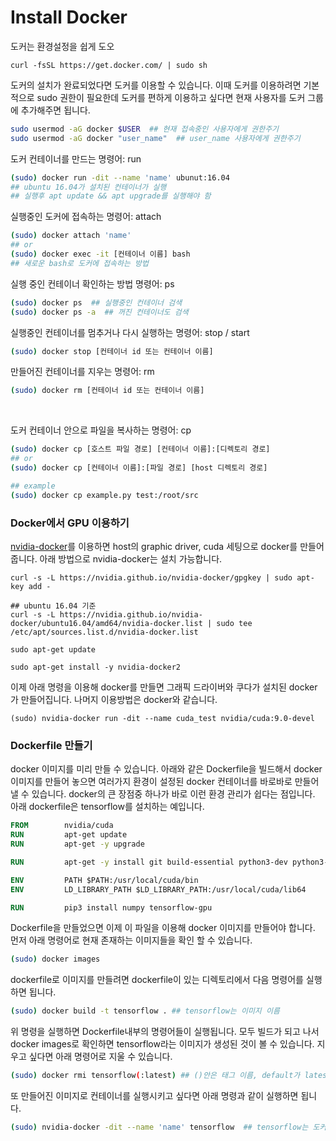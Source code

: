 # Install Docker  

도커는 환경설정을 쉽게 도오

```
curl -fsSL https://get.docker.com/ | sudo sh  
```



도커의 설치가 완료되었다면 도커를 이용할 수 있습니다. 이때 도커를 이용하려면 기본적으로 sudo 권한이 필요한데 도커를 편하게 이용하고 싶다면 현재 사용자를 도커 그룹에 추가해주면 됩니다.  

```bash
sudo usermod -aG docker $USER  ## 현재 접속중인 사용자에게 권한주기  
sudo usermod -aG docker "user_name"  ## user_name 사용자에게 권한주기  
```

  

도커 컨테이너를 만드는 명령어: run

```bash
(sudo) docker run -dit --name 'name' ubunut:16.04
## ubuntu 16.04가 설치된 컨테이너가 실행
## 실행후 apt update && apt upgrade를 실행해야 함
```



실행중인 도커에 접속하는 명령어: attach  

```bash
(sudo) docker attach 'name'
## or
(sudo) docker exec -it [컨테이너 이름] bash
## 새로운 bash로 도커에 접속하는 방법
```

  

실행 중인 컨테이너 확인하는 방법 명령어: ps

```bash
(sudo) docker ps  ## 실행중인 컨테이너 검색  
(sudo) docker ps -a  ## 꺼진 컨테이너도 검색  
```

   

실행중인 컨테이너를 멈추거나 다시 실행하는 명령어: stop / start

```bash
(sudo) docker stop [컨테이너 id 또는 컨테이너 이름]
```

  

만들어진 컨테이너를 지우는 명령어: rm

```bash
(sudo) docker rm [컨테이너 id 또는 컨테이너 이름]  
```

​    

도커 컨테이너 안으로 파일을 복사하는 명령어: cp  

```bash
(sudo) docker cp [호스트 파일 경로] [컨테이너 이름]:[디렉토리 경로] 
## or
(sudo) docker cp [컨테이너 이름]:[파일 경로] [host 디렉토리 경로]

## example
(sudo) docker cp example.py test:/root/src
```

 

### Docker에서 GPU 이용하기  

[nvidia-docker](https://github.com/NVIDIA/nvidia-docker)를 이용하면 host의 graphic driver, cuda 세팅으로 docker를 만들어줍니다. 아래 방법으로 nvidia-docker는 설치 가능합니다.

```
curl -s -L https://nvidia.github.io/nvidia-docker/gpgkey | sudo apt-key add -  

## ubuntu 16.04 기준
curl -s -L https://nvidia.github.io/nvidia-docker/ubuntu16.04/amd64/nvidia-docker.list | sudo tee /etc/apt/sources.list.d/nvidia-docker.list  

sudo apt-get update  

sudo apt-get install -y nvidia-docker2  
```



이제 아래 명령을 이용해 docker를 만들면 그래픽 드라이버와 쿠다가 설치된 docker가 만들어집니다. 나머지 이용방법은 docker와 같습니다.

```
(sudo) nvidia-docker run -dit --name cuda_test nvidia/cuda:9.0-devel
```



### Dockerfile 만들기

docker 이미지를 미리 만들 수 있습니다. 아래와 같은 Dockerfile을 빌드해서 docker 이미지를 만들어 놓으면 여러가지 환경이 설정된 docker 컨테이너를 바로바로 만들어 낼 수 있습니다. docker의 큰 장점중 하나가 바로 이런 환경 관리가 쉽다는 점입니다. 아래 dockerfile은 tensorflow를 설치하는 예입니다.

```dockerfile
FROM		nvidia/cuda  
RUN			apt-get update  
RUN			apt-get -y upgrade  

RUN			apt-get -y install git build-essential python3-dev python3-pip 

ENV			PATH $PATH:/usr/local/cuda/bin  
ENV			LD_LIBRARY_PATH $LD_LIBRARY_PATH:/usr/local/cuda/lib64  

RUN			pip3 install numpy tensorflow-gpu
```



Dockerfile을 만들었으면 이제 이 파일을 이용해 docker 이미지를 만들어야 합니다. 먼저 아래 명령어로 현재 존재하는 이미지들을 확인 할 수 있습니다.

```bash
(sudo) docker images
```



dockerfile로 이미지를 만들려면 dockerfile이 있는 디렉토리에서 다음 명령어를 실행하면 됩니다.

```bash
(sudo) docker build -t tensorflow . ## tensorflow는 이미지 이름
```



위 명령을 실행하면 Dockerfile내부의 명령어들이 실행됩니다. 모두 빌드가 되고 나서 docker images로 확인하면 tensorflow라는 이미지가 생성된 것이 볼 수 있습니다. 지우고 싶다면 아래 명령어로 지울 수 있습니다.

```bash
(sudo) docker rmi tensorflow(:latest) ## ()안은 태그 이름, default가 latest이다.
```



또 만들어진 이미지로 컨테이너를 실행시키고 싶다면 아래 명령과 같이 실행하면 됩니다.

```bash
(sudo) nvidia-docker -dit --name 'name' tensorflow  ## tensorflow는 도커 이미지
```

